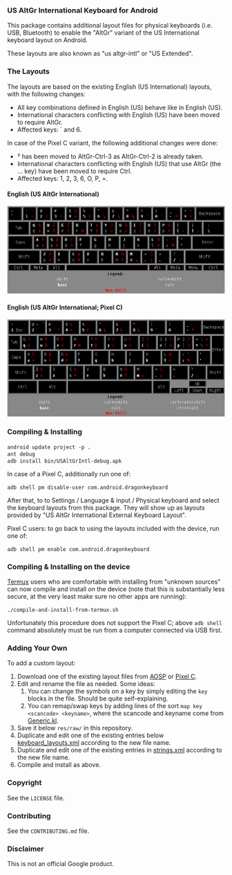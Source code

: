 ### US AltGr International Keyboard for Android

This package contains additional layout files for physical keyboards (i.e. USB,
Bluetooth) to enable the "AltGr" variant of the US International keyboard layout
on Android.

These layouts are also known as "us altgr-intl" or "US Extended".

### The Layouts

The layouts are based on the existing English (US International) layouts, with
the following changes:

- All key combinations defined in English (US) behave like in English (US).
- International characters conflicting with English (US) have been moved
  to require AltGr.
- Affected keys: ` and 6.

In case of the Pixel C variant, the following additional changes were done:

- ² has been moved to AltGr-Ctrl-3 as AltGr-Ctrl-2 is already taken.
- International characters conflicting with English (US) that use AltGr (the ...
  key) have been moved to require Ctrl.
- Affected keys: 1, 2, 3, 6, O, P, =.

#### English (US AltGr International)

![Keyboard Layout Picture](images/keyboard_english_us_intl.png)

#### English (US AltGr International; Pixel C)

![Keyboard Layout Picture](images/keyboard_dragon_english_us_intl.png)

### Compiling & Installing

```
android update project -p .
ant debug
adb install bin/USAltGrIntl-debug.apk
```

In case of a Pixel C, additionally run one of:

```
adb shell pm disable-user com.android.dragonkeyboard
```

After that, to to Settings / Language & input / Physical keyboard and select the
keyboard layouts from this package. They will show up as layouts provided by
"US AltGr International External Keyboard Layout".

Pixel C users: to go back to using the layouts included with the device, run one
of:

```
adb shell pm enable com.android.dragonkeyboard
```

### Compiling & Installing on the device

[Termux](https://play.google.com/store/apps/details?id=com.termux) users
who are comfortable with installing from "unknown sources" can now compile
and install _on_ the device (note that this is substantially less secure,
at the very least make sure no other apps are running):

```
./compile-and-install-from-termux.sh
```

Unfortunately this procedure does not support the Pixel C; above `adb shell`
command absolutely must be run from a computer connected via USB first.

### Adding Your Own

To add a custom layout:

1. Download one of the existing layout files from
   [AOSP](https://android.googlesource.com/platform/frameworks/base/+/master/packages/InputDevices/res/raw)
   or
   [Pixel C](https://android.googlesource.com/device/google/dragon/+/marshmallow-dr-dragon-release/DragonKeyboard/res/raw/).
1. Edit and rename the file as needed. Some ideas:
   1. You can change the symbols on a key by simply editing the `key` blocks in
      the file. Should be quite self-explaining.
   1. You can remap/swap keys by adding lines of the sort
      `map key <scancode> <keyname>`, where the scancode and keyname come from
      [Generic.kl](https://android.googlesource.com/platform/frameworks/base/+/master/data/keyboards/Generic.kl).
1. Save it below `res/raw/` in this repository.
1. Duplicate and edit one of the existing entries below
   [keyboard\_layouts.xml](res/xml/keyboard_layouts.xml) according to the new file name.
1. Duplicate and edit one of the existing entries in
   [strings.xml](res/values/strings.xml) according to the new file name.
1. Compile and install as above.

### Copyright

See the `LICENSE` file.

### Contributing

See the `CONTRIBUTING.md` file.

### Disclaimer

This is not an official Google product.

